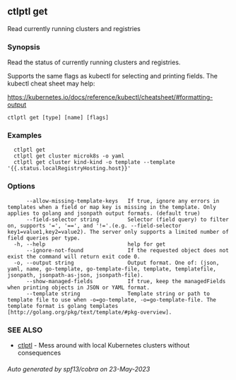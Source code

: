 ## ctlptl get

Read currently running clusters and registries

### Synopsis

Read the status of currently running clusters and registries.

Supports the same flags as kubectl for selecting
and printing fields. The kubectl cheat sheet may help:

https://kubernetes.io/docs/reference/kubectl/cheatsheet/#formatting-output


```
ctlptl get [type] [name] [flags]
```

### Examples

```
  ctlptl get
  ctlptl get cluster microk8s -o yaml
  ctlptl get cluster kind-kind -o template --template '{{.status.localRegistryHosting.host}}'

```

### Options

```
      --allow-missing-template-keys   If true, ignore any errors in templates when a field or map key is missing in the template. Only applies to golang and jsonpath output formats. (default true)
      --field-selector string         Selector (field query) to filter on, supports '=', '==', and '!='.(e.g. --field-selector key1=value1,key2=value2). The server only supports a limited number of field queries per type.
  -h, --help                          help for get
      --ignore-not-found              If the requested object does not exist the command will return exit code 0.
  -o, --output string                 Output format. One of: (json, yaml, name, go-template, go-template-file, template, templatefile, jsonpath, jsonpath-as-json, jsonpath-file).
      --show-managed-fields           If true, keep the managedFields when printing objects in JSON or YAML format.
      --template string               Template string or path to template file to use when -o=go-template, -o=go-template-file. The template format is golang templates [http://golang.org/pkg/text/template/#pkg-overview].
```

### SEE ALSO

* [ctlptl](ctlptl.md)	 - Mess around with local Kubernetes clusters without consequences

###### Auto generated by spf13/cobra on 23-May-2023
